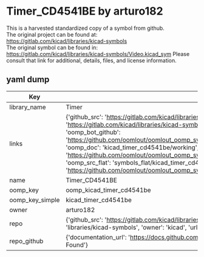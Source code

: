 # Timer_CD4541BE by arturo182  
This is a harvested standardized copy of a symbol from github.  
The original project can be found at:  
https://gitlab.com/kicad/libraries/kicad-symbols  
The original symbol can be found in:
https://gitlab.com/kicad/libraries/kicad-symbols/Video.kicad_sym
Please consult that link for additional, details, files, and license information.  
## yaml dump  
| Key | Value |  
| --- | --- |  
| library_name | Timer |  
| links | {'github_src': 'https://gitlab.com/kicad/libraries/kicad-symbols/Video.kicad_sym', 'github_src_repo': 'https://gitlab.com/kicad/libraries/kicad-symbols', 'oomp_bot': 'kicad_timer_cd4541be/working', 'oomp_bot_github': 'https://github.com/oomlout/oomlout_oomp_symbol_bot/tree/main/kicad_timer_cd4541be/working', 'oomp_doc': 'kicad_timer_cd4541be/working', 'oomp_doc_github': 'https://github.com/oomlout/oomlout_oomp_symbol_doc/tree/main/kicad_timer_cd4541be/working', 'oomp_src_flat': 'symbols_flat/kicad_timer_cd4541be/working', 'oomp_src_flat_github': 'https://github.com/oomlout/oomlout_oomp_symbol_src/tree/main/kicad_timer_cd4541be/working'} |  
| name | Timer_CD4541BE |  
| oomp_key | oomp_kicad_timer_cd4541be |  
| oomp_key_simple | kicad_timer_cd4541be |  
| owner | arturo182 |  
| repo | {'github_src': 'https://gitlab.com/kicad/libraries/kicad-symbols/Video.kicad_sym', 'name': 'libraries/kicad-symbols', 'owner': 'kicad', 'url': 'https://gitlab.com/kicad/libraries/kicad-symbols'} |  
| repo_github | {'documentation_url': 'https://docs.github.com/rest/repos/repos#get-a-repository', 'message': 'Not Found'} |  

